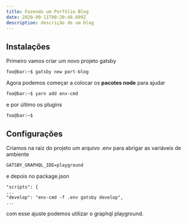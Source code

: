 ```yaml
---
title: Fazendo um Porfólio Blog
date: 2020-09-11T00:20:48.699Z
description: descrição de um blog
---
```

## Instalações

Primeiro vamos criar um novo projeto gatsby

 ```console[terminal]
foo@bar:~$ gatsby new port-blog
```

Agora podemos começar a colocar os **pacotes node** para ajudar

 ```console[terminal]
foo@bar:~$ yarn add env-cmd
```

e por último os plugins

 ```console[terminal]
foo@bar:~$ 
```

## Configurações

Criamos na raíz do projeto um arquivo .env para abrigar as variáveis de ambiente

```
GATSBY_GRAPHQL_IDE=playground
```
e depois no package.json

```json[package.json]
"scripts": {
...
"develop": "env-cmd -f .env gatsby develop",
...
```

com esse ajuste podemos utilizar o graphql playground.